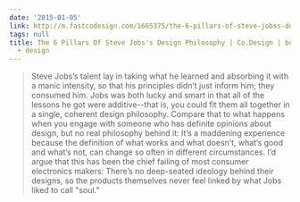```yaml
---
date: '2015-01-05'
link: http://m.fastcodesign.com/1665375/the-6-pillars-of-steve-jobss-design-philosophy
tags: null
title: The 6 Pillars Of Steve Jobs's Design Philosophy | Co.Design | business + innovation
  + design
---
```


>Steve Jobs’s talent lay in taking what he learned and absorbing it with a manic intensity, so that his principles didn’t just inform him; they consumed him. Jobs was both lucky and smart in that all of the lessons he got were additive--that is, you could fit them all together in a single, coherent design philosophy. Compare that to what happens when you engage with someone who has definite opinions about design, but no real philosophy behind it: It’s a maddening experience because the definition of what works and what doesn’t, what’s good and what’s not, can change so often in different circumstances. I’d argue that this has been the chief failing of most consumer electronics makers: There’s no deep-seated ideology behind their designs, so the products themselves never feel linked by what Jobs liked to call "soul."
